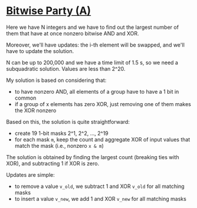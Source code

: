 [Bitwise Party (A)](https://judge.itacpc.it/team/problems/9/text)
================================================================

Here we have N integers and we have to find out the largest number of them that have at once nonzero bitwise AND and XOR.

Moreover, we'll have updates: the i-th element will be swapped, and we'll have to update the solution.

N can be up to 200,000 and we have a time limit of 1.5 s, so we need a subquadratic solution. Values are less than 2^20.  

My solution is based on considering that:
 * to have nonzero AND, all elements of a group have to have a 1 bit in common
 * if a group of x elements has zero XOR, just removing one of them makes the XOR nonzero

Based on this, the solution is quite straightforward:
 * create 19 1-bit masks 2^1, 2^2, ..., 2^19
 * for each mask `m`, keep the count and aggregate XOR of input values that match the mask (i.e., nonzero `x & m`)

The solution is obtained by finding the largest count (breaking ties with XOR), and subtracting 1 if XOR is zero.

Updates are simple:
 * to remove a value `v_old`, we subtract 1 and XOR `v_old` for all matching masks
 * to insert a value `v_new`, we add 1 and XOR `v_new` for all matching masks